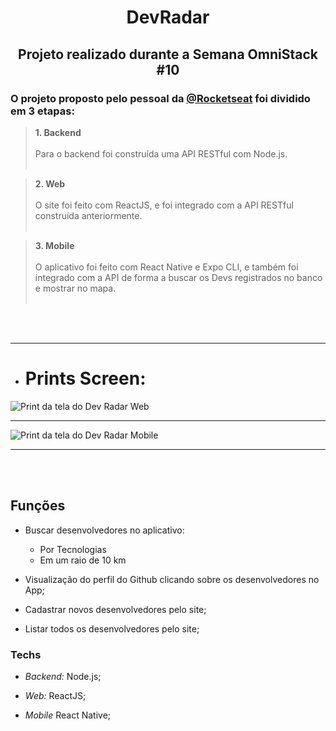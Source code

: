 
# <p style="text-align: center;"> DevRadar </p>

## <p style="text-align: center;">Projeto realizado durante a Semana OmniStack #10 </p>

### O projeto proposto pelo pessoal da <a href="https://github.com/rocketseat">@Rocketseat</a> foi dividido em 3 etapas:

> **1. Backend** </br> <br/>
Para o backend foi construída uma API RESTful com Node.js. <br/>&nbsp;

> **2. Web** <br/><br/>
O site foi feito com ReactJS, e foi integrado com a API RESTful construída anteriormente. <br/>&nbsp;

> **3. Mobile** <br/> <br/>
 O aplicativo foi feito com React Native e Expo CLI, e também foi integrado com a API de forma a buscar os Devs registrados no banco e mostrar no mapa. <br/>&nbsp; 

<br/>&nbsp;
___

- # **Prints Screen:**


![Print da tela do Dev Radar Web](img/dev-radar-web.jpg "DevRadar Web")

___

![Print da tela do Dev Radar Mobile](img/dev-radar-mobile.jpg "Mapa de Devs - DevRadar Mobile") 

---
<br/>&nbsp;
## Funções

* Buscar desenvolvedores no aplicativo:
    * Por Tecnologias
    * Em um raio de 10 km

* Visualização do perfil do Github clicando sobre os desenvolvedores no App;

* Cadastrar novos desenvolvedores pelo site;
* Listar todos os desenvolvedores pelo site;

### Techs

* *Backend:* Node.js;

* *Web:* ReactJS;

* *Mobile* React Native;